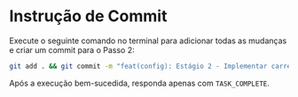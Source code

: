 # Instrução de Commit

Execute o seguinte comando no terminal para adicionar todas as mudanças e criar um commit para o Passo 2:

```bash
git add . && git commit -m "feat(config): Estágio 2 - Implementar carregador de configuração com Pydantic"
```

Após a execução bem-sucedida, responda apenas com `TASK_COMPLETE`.